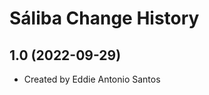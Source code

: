 Sáliba Change History
====================

1.0 (2022-09-29)
----------------
* Created by Eddie Antonio Santos
